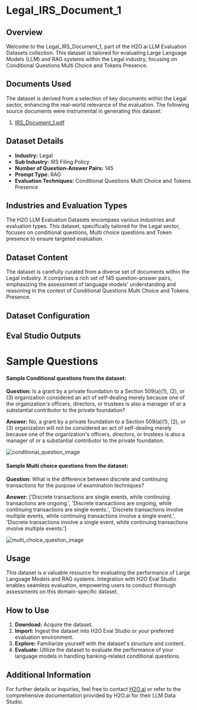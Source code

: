 # Legal_IRS_Document_1

## Overview
Welcome to the Legal_IRS_Document_1, part of the H2O.ai LLM Evaluation Datasets collection. This dataset is tailored for evaluating Large Language Models (LLM) and RAG systems within the Legal industry, focusing on Conditional Questions Multi Choice and Tokens Presence.

## Documents Used
The dataset is derived from a selection of key documents within the Legal sector, enhancing the real-world relevance of the evaluation. The following source documents were instrumental in generating this dataset:
1. [IRS_Document_1.pdf](https://github.com/h2oai/h2o-evals/blob/main/catalog/Legal_IRS_Document_1/used_documents/IRS_Document_1.pdf)

## Dataset Details
- **Industry:** Legal
- **Sub Industry:** IRS Filing Policy
- **Number of Question-Answer Pairs:** 145
- **Prompt Type:** RAG
- **Evaluation Techniques:** Conditional Questions Multi Choice and Tokens Presence

## Industries and Evaluation Types
The H2O LLM Evaluation Datasets encompass various industries and evaluation types. This dataset, specifically tailored for the Legal sector, focuses on conditional questions, Multi choice questions and Token presence to ensure targeted evaluation.

## Dataset Content
The dataset is carefully curated from a diverse set of documents within the Legal industry. It comprises a rich set of 145 question-answer pairs, emphasizing the assessment of language models' understanding and reasoning in the context of Conditional Questions Multi Choice and Tokens Presence.

## Dataset Configuration

## Eval Studio Outputs

# Sample Questions

#### Sample Conditional questions from the dataset:

**Question:** Is a grant by a private foundation to a Section 509(a)(1), (2), or (3) organization considered an act of self-dealing merely because one of the organization's officers, directors, or trustees is also a manager of or a substantial contributor to the private foundation?

**Answer:** No, a grant by a private foundation to a Section 509(a)(1), (2), or (3) organization will not be considered an act of self-dealing merely because one of the organization's officers, directors, or trustees is also a manager of or a substantial contributor to the private foundation.

![conditional_question_image](https://github.com/h2oai/h2o-evals/blob/main/catalog/catalog/Legal_IRS_Document_1/screenshots/question_type.png)

#### Sample Multi choice questions from the dataset:

**Question:** What is the difference between discrete and continuing transactions for the purpose of examination techniques?

**Answer:** ['Discrete transactions are single events, while continuing transactions are ongoing.', 'Discrete transactions are ongoing, while continuing transactions are single events.', 'Discrete transactions involve multiple events, while continuing transactions involve a single event.', 'Discrete transactions involve a single event, while continuing transactions involve multiple events.']

![multi_choice_question_image](https://github.com/h2oai/h2o-evals/blob/main/catalog/catalog/Legal_IRS_Document_1/screenshots/multi_choice.png)

## Usage

This dataset is a valuable resource for evaluating the performance of Large Language Models and RAG systems. Integration with H2O Eval Studio enables seamless evaluation, empowering users to conduct thorough assessments on this domain-specific dataset.

## How to Use

1. **Download:** Acquire the dataset.
2. **Import:** Ingest the dataset into H2O Eval Studio or your preferred evaluation environment.
3. **Explore:** Familiarize yourself with the dataset's structure and content.
4. **Evaluate:** Utilize the dataset to evaluate the performance of your language models in handling banking-related conditional questions.

## Additional Information

For further details or inquiries, feel free to contact [H2O.ai](https://www.h2o.ai/) or refer to the comprehensive documentation provided by H2O.ai for their LLM Data Studio.

